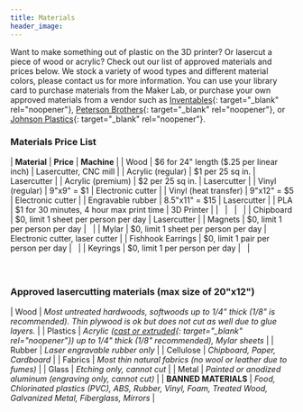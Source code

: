 ```yaml
---
title: Materials
header_image:
---
```


Want to make something out of plastic on the 3D printer? Or lasercut a piece of wood or acrylic? Check out our list of approved materials and prices below. We stock a variety of wood types and different material colors, please contact us for more information. You can use your library card to purchase materials from the Maker Lab, or purchase your own approved materials from a vendor such as [Inventables](http://inventables.com){: target="_blank" rel="noopener"}, [Peterson Brothers](http://petersenplastics.com/){: target="_blank" rel="noopener"}, or [Johnson Plastics](https://www.jpplus.com/){: target="_blank" rel="noopener"}.

### Materials Price List

| **Material** | **Price** | **Machine** |
| Wood | $6 for 24" length ($.25 per linear inch) | Lasercutter, CNC mill |
| Acrylic (regular) | $1 per 25 sq in. | Lasercutter |
| Acrylic (premium) | $2 per 25 sq in. | Lasercutter |
| Vinyl (regular) | 9"x9" = $1 | Electronic cutter |
| Vinyl (heat transfer) | 9"x12" = $5 | Electronic cutter |
| Engravable rubber | 8\.5"x11" = $15 | Lasercutter |
| PLA | $1 for 30 minutes, 4 hour max print time | 3D Printer |
| &nbsp; | &nbsp; | &nbsp; |
| Chipboard | $0, limit 1 sheet per person per day | Lasercutter |
| Magnets | $0, limit 1 per person per day | &nbsp; |
| Mylar | $0, limit 1 sheet per person per day | Electronic cutter, laser cutter |
| Fishhook Earrings | $0, limit 1 pair per person per day | &nbsp; |
| Keyrings | $0, limit 1 per person per day | &nbsp; |

#### &nbsp;

### Approved lasercutting materials (max size of 20"x12")

| Wood | *Most untreated hardwoods, softwoods up to 1/4" thick (1/8" is recommended). Thin plywood is ok but does not cut as well due to glue layers.* |
| Plastics | *Acrylic ([cast or extruded](https://www.acmeplastics.com/cast-vs-extruded){: target="_blank" rel="noopener"}) up to 1/4" thick (1/8" recommended), Mylar sheets* |
| Rubber | *Laser engravable rubber only* |
| Cellulose | *Chipboard, Paper, Cardboard* |
| Fabrics | *Most thin natural fabrics (no wool or leather due to fumes)* |
| Glass | *Etching only, cannot cut* |
| Metal | *Painted or anodized aluminum (engraving only, cannot cut)* |
| **BANNED MATERIALS** | *Food, Chlorinated plastics (PVC), ABS, Rubber, Vinyl, Foam, Treated Wood, Galvanized Metal, Fiberglass, Mirrors* |